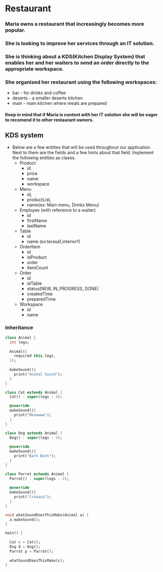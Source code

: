 # Restaurant

### Maria owns a restaurant that increasingly becomes more popular.
### She is looking to improve her services through an IT solution.
### She is thinking about a KDS(Kitchen Display System) that enables her and her waiters to send an order directly to the appropriate workspace.
### She organised her restaurant using the following workspaces:
- bar - for drinks and coffee
- deserts - a smaller deserts kitchen
- main - main kitchen where meals are prepared

#### Keep in mind that if Maria is content with her IT solution she will be eager to recomend it to other restaurant owners.

## KDS system

- Below are a few entities that will be used throughout our application. Next to them are the fields and a few hints about that field. Implement the following entities as clases.
    - Product
        - id
        - price
        - name
        - workspace
    - Menu
        - id,
        - productList,
        - name(ex: Main menu, Drinks Menu)
    - Employee (with reference to a waiter)
        - id
        - firstName
        - lastName
    - Table
        - id
        - name (ex:terasa1,interior1)
    - OrderItem
        - id
        - idProduct
        - order
        - itemCount
    - Order
        - id
        - idTable
        - status(NEW, IN_PROGRESS, DONE)
        - createdTime
        - preparedTime
    - Workspace
        - id
        - name

### Inheritance
```dart
class Animal {
  int legs;
  
  Animal({
    required this.legs,
  });
  
  makeSound(){
    print("Animal Sound");
  }
}

class Cat extends Animal {
  Cat() : super(legs : 4);

  @override
  makeSound(){
    print("Meowwww");
  }
}

class Dog extends Animal {
  Dog() : super(legs : 4);
  
  @override
  makeSound(){
    print("Bark Bark");
  }
}

class Parrot extends Animal {
  Parrot() : super(legs : 2);
    
  @override
  makeSound(){
    print("Craaaaa");
  }
}

void whatSoundDoesThisMake(Animal a) {
  a.makeSound();
}

main() {
 
  Cat c = Cat();
  Dog d = Dog();
  Parrot p = Parrot();
  
  whatSoundDoesThisMake(c);
}

```
